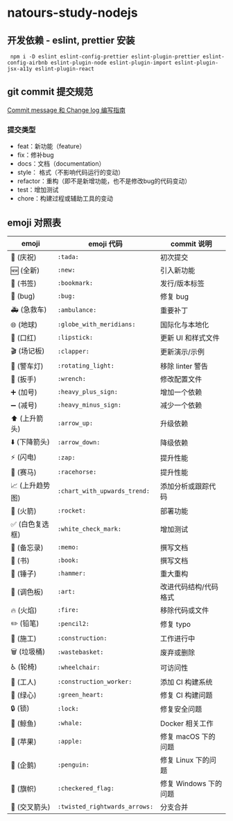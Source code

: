 # natours-study-nodejs

## 开发依赖 - eslint, prettier 安装

```shell
 npm i -D eslint eslint-config-prettier eslint-plugin-prettier eslint-config-airbnb eslint-plugin-node eslint-plugin-import eslint-plugin-jsx-a11y eslint-plugin-react
```

## git commit 提交规范

[Commit message 和 Change log 编写指南](https://www.ruanyifeng.com/blog/2016/01/commit_message_change_log.html)

### 提交类型

- feat：新功能（feature）
- fix：修补bug
- docs：文档（documentation）
- style： 格式（不影响代码运行的变动）
- refactor：重构（即不是新增功能，也不是修改bug的代码变动）
- test：增加测试
- chore：构建过程或辅助工具的变动

## emoji 对照表

| emoji      | emoji 代码                      | commit 说明       |
|------------|-------------------------------|-----------------|
| 🎉 (庆祝)    | `:tada:`                      | 初次提交            |
| 🆕 (全新)    | `:new:`                       | 引入新功能           |
| 🔖 (书签)    | `:bookmark:`                  | 发行/版本标签         |
| 🐛 (bug)   | `:bug:`                       | 修复 bug          |
| 🚑 (急救车)   | `:ambulance:`                 | 重要补丁            |
| 🌐 (地球)    | `:globe_with_meridians:`      | 国际化与本地化         |
| 💄 (口红)    | `:lipstick:`                  | 更新 UI 和样式文件     |
| 🎬 (场记板)   | `:clapper:`                   | 更新演示/示例         |
| 🚨 (警车灯)   | `:rotating_light:`            | 移除 linter 警告    |
| 🔧 (扳手)    | `:wrench:`                    | 修改配置文件          |
| ➕ (加号)     | `:heavy_plus_sign:`           | 增加一个依赖          |
| ➖ (减号)     | `:heavy_minus_sign:`          | 减少一个依赖          |
| ⬆️ (上升箭头)  | `:arrow_up:`                  | 升级依赖            |
| ⬇️ (下降箭头)  | `:arrow_down:`                | 降级依赖            |
| ⚡ (闪电)     | `:zap:`                       | 提升性能            |
| 🐎 (赛马)    | `:racehorse:`                 | 提升性能            |
| 📈 (上升趋势图) | `:chart_with_upwards_trend:`  | 添加分析或跟踪代码       |
| 🚀 (火箭)    | `:rocket:`                    | 部署功能            |
| ✅ (白色复选框)  | `:white_check_mark:`          | 增加测试            |
| 📝 (备忘录)   | `:memo:`                      | 撰写文档            |
| 📖 (书)     | `:book:`                      | 撰写文档            |
| 🔨 (锤子)    | `:hammer:`                    | 重大重构            |
| 🎨 (调色板)   | `:art:`                       | 改进代码结构/代码格式     |
| 🔥 (火焰)    | `:fire:`                      | 移除代码或文件         |
| ✏️ (铅笔)    | `:pencil2:`                   | 修复 typo         |
| 🚧 (施工)    | `:construction:`              | 工作进行中           |
| 🗑️ (垃圾桶)  | `:wastebasket:`               | 废弃或删除           |
| ♿ (轮椅)     | `:wheelchair:`                | 可访问性            |
| 👷 (工人)    | `:construction_worker:`       | 添加 CI 构建系统      |
| 💚 (绿心)    | `:green_heart:`               | 修复 CI 构建问题      |
| 🔒 (锁)     | `:lock:`                      | 修复安全问题          |
| 🐳 (鲸鱼)    | `:whale:`                     | Docker 相关工作     |
| 🍎 (苹果)    | `:apple:`                     | 修复 macOS 下的问题   |
| 🐧 (企鹅)    | `:penguin:`                   | 修复 Linux 下的问题   |
| 🏁 (旗帜)    | `:checkered_flag:`            | 修复 Windows 下的问题 |
| 🔀 (交叉箭头)  | `:twisted_rightwards_arrows:` | 分支合并            |
